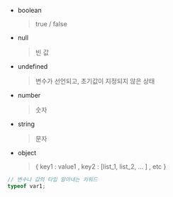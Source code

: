 - boolean
  > true / false
- null
  > 빈 값
- undefined
  > 변수가 선언되고, 초기값이 지정되지 않은 상태
- number
  > 숫자
- string
  > 문자
- object
  > { key1 : value1 , key2 : [list_1, list_2, ... ] , etc }

```js
// 변수나 값의 타입 알아내는 키워드
typeof var1;
```
